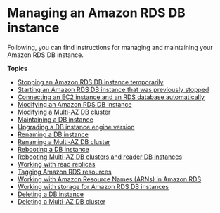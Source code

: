 # Managing an Amazon RDS DB instance<a name="CHAP_RDS_Managing"></a>

 Following, you can find instructions for managing and maintaining your Amazon RDS DB instance\. 

**Topics**
+ [Stopping an Amazon RDS DB instance temporarily](USER_StopInstance.md)
+ [Starting an Amazon RDS DB instance that was previously stopped](USER_StartInstance.md)
+ [Connecting an EC2 instance and an RDS database automatically](ec2-rds-connect.md)
+ [Modifying an Amazon RDS DB instance](Overview.DBInstance.Modifying.md)
+ [Modifying a Multi\-AZ DB cluster](modify-multi-az-db-cluster.md)
+ [Maintaining a DB instance](USER_UpgradeDBInstance.Maintenance.md)
+ [Upgrading a DB instance engine version](USER_UpgradeDBInstance.Upgrading.md)
+ [Renaming a DB instance](USER_RenameInstance.md)
+ [Renaming a Multi\-AZ DB cluster](multi-az-db-cluster-rename.md)
+ [Rebooting a DB instance](USER_RebootInstance.md)
+ [Rebooting Multi\-AZ DB clusters and reader DB instances](multi-az-db-clusters-concepts-rebooting.md)
+ [Working with read replicas](USER_ReadRepl.md)
+ [Tagging Amazon RDS resources](USER_Tagging.md)
+ [Working with Amazon Resource Names \(ARNs\) in Amazon RDS](USER_Tagging.ARN.md)
+ [Working with storage for Amazon RDS DB instances](USER_PIOPS.StorageTypes.md)
+ [Deleting a DB instance](USER_DeleteInstance.md)
+ [Deleting a Multi\-AZ DB cluster](USER_DeleteMultiAZDBCluster.Deleting.md)